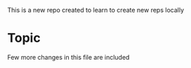 This is a new repo created to learn to create new reps locally

# Topic

Few more changes in this file are included
